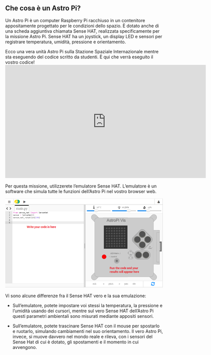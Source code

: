 ## Che cosa è un Astro Pi?

Un Astro Pi è un computer Raspberry Pi racchiuso in un contenitore appositamente progettato per le condizioni dello spazio. È dotato anche di una scheda aggiuntiva chiamata Sense HAT, realizzata specificamente per la missione Astro Pi. Sense HAT ha un joystick, un display LED e sensori per registrare temperatura, umidità, pressione e orientamento.

Ecco una vera unità Astro Pi sulla Stazione Spaziale Internazionale mentre sta eseguendo del codice scritto da studenti. È qui che verrà eseguito il vostro codice! <iframe src="https://player.vimeo.com/video/172737314" width="640" height="360" frameborder="0" webkitallowfullscreen mozallowfullscreen allowfullscreen mark="crwd-mark"></iframe> 

Per questa missione, utilizzerete l’emulatore Sense HAT. L’emulatore è un software che simula tutte le funzioni dell’Astro Pi nel vostro browser web.

![Emulatore Sense HAT](images/sense-hat-emulator.png)

Vi sono alcune differenze fra il Sense HAT vero e la sua emulazione:

- Sull’emulatore, potete impostare voi stessi la temperatura, la pressione e l’umidità usando dei cursori, mentre sul vero Sense HAT dell’Astro Pi questi parametri ambientali sono misurati mediante appositi sensori.

- Sull’emulatore, potete trascinare Sense HAT con il mouse per spostarlo e ruotarlo, simulando cambiamenti nel suo orientamento. Il vero Astro Pi, invece, si muove davvero nel mondo reale e rileva, con i sensori del Sense Hat di cui è dotato, gli spostamenti e il momento in cui avvengono.